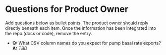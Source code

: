 # Questions for Product Owner

Add questions below as bullet points. The product owner should reply directly beneath each item.
Once the information has been integrated into the repo (docs or code), remove the entry.

- **Q:** What CSV column names do you expect for pump basal rate exports?
  **A:** _TBD_
